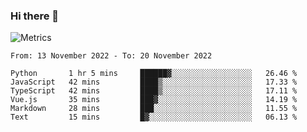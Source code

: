 ### Hi there 👋

![Metrics](https://github.com/radoapx/radoapx/blob/main/github-metrics.svg)

<!--START_SECTION:waka-->

```text
From: 13 November 2022 - To: 20 November 2022

Python       1 hr 5 mins     ██████▓░░░░░░░░░░░░░░░░░░   26.46 %
JavaScript   42 mins         ████▒░░░░░░░░░░░░░░░░░░░░   17.33 %
TypeScript   42 mins         ████▒░░░░░░░░░░░░░░░░░░░░   17.11 %
Vue.js       35 mins         ███▓░░░░░░░░░░░░░░░░░░░░░   14.19 %
Markdown     28 mins         ███░░░░░░░░░░░░░░░░░░░░░░   11.55 %
Text         15 mins         █▓░░░░░░░░░░░░░░░░░░░░░░░   06.13 %
```

<!--END_SECTION:waka-->

<!--
**radoapx/radoapx** is a ✨ _special_ ✨ repository because its `README.md` (this file) appears on your GitHub profile.

Here are some ideas to get you started:

- 🔭 I’m currently working on ...
- 🌱 I’m currently learning ...
- 👯 I’m looking to collaborate on ...
- 🤔 I’m looking for help with ...
- 💬 Ask me about ...
- 📫 How to reach me: ...
- 😄 Pronouns: ...
- ⚡ Fun fact: ...
-->
